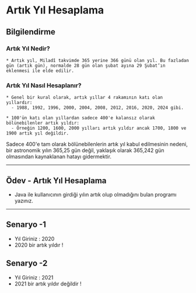 # Artık Yıl Hesaplama

## Bilgilendirme
  ### Artık Yıl Nedir?
    * Artık yıl, Miladî takvimde 365 yerine 366 günü olan yıl. Bu fazladan gün (artık gün), normalde 28 gün olan şubat ayına 29 Şubat’ın eklenmesi ile elde edilir.

  ### Artık Yıl Nasıl Hesaplanır?

    * Genel bir kural olarak, artık yıllar 4 rakamının katı olan yıllardır:
      - 1988, 1992, 1996, 2000, 2004, 2008, 2012, 2016, 2020, 2024 gibi.
      
    * 100'ün katı olan yıllardan sadece 400'e kalansız olarak bölünebilenler artık yıldır:
      - Örneğin 1200, 1600, 2000 yılları artık yıldır ancak 1700, 1800 ve 1900 artık yıl değildir.
Sadece 400'e tam olarak bölünebilenlerin artık yıl kabul edilmesinin nedeni, bir astronomik yılın 365,25 gün değil, yaklaşık olarak 365,242 gün olmasından kaynaklanan hatayı gidermektir.
***
## Ödev - Artık Yıl Hesaplama
  * Java ile kullanıcının girdiği yılın artık olup olmadığını bulan programı yazınız.
***
## Senaryo -1
  * Yıl Giriniz : 2020
  * 2020 bir artık yıldır !
## Senaryo -2
  * Yıl Giriniz : 2021
  * 2021 bir artık yıldır değildir !
